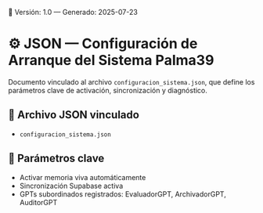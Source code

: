 🔖 Versión: 1.0 — Generado: 2025-07-23

# ⚙️ JSON — Configuración de Arranque del Sistema Palma39

Documento vinculado al archivo `configuracion_sistema.json`, que define los parámetros clave de activación, sincronización y diagnóstico.

## 🔗 Archivo JSON vinculado
- `configuracion_sistema.json`

## 🔧 Parámetros clave
- Activar memoria viva automáticamente
- Sincronización Supabase activa
- GPTs subordinados registrados: EvaluadorGPT, ArchivadorGPT, AuditorGPT


